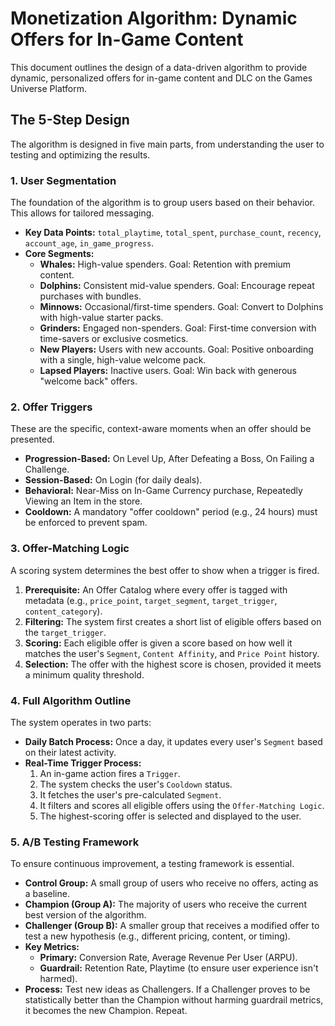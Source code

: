 # Monetization Algorithm: Dynamic Offers for In-Game Content

This document outlines the design of a data-driven algorithm to provide dynamic, personalized offers for in-game content and DLC on the Games Universe Platform.

## The 5-Step Design

The algorithm is designed in five main parts, from understanding the user to testing and optimizing the results.

### 1. User Segmentation

The foundation of the algorithm is to group users based on their behavior. This allows for tailored messaging.

*   **Key Data Points:** `total_playtime`, `total_spent`, `purchase_count`, `recency`, `account_age`, `in_game_progress`.
*   **Core Segments:**
    *   **Whales:** High-value spenders. Goal: Retention with premium content.
    *   **Dolphins:** Consistent mid-value spenders. Goal: Encourage repeat purchases with bundles.
    *   **Minnows:** Occasional/first-time spenders. Goal: Convert to Dolphins with high-value starter packs.
    *   **Grinders:** Engaged non-spenders. Goal: First-time conversion with time-savers or exclusive cosmetics.
    *   **New Players:** Users with new accounts. Goal: Positive onboarding with a single, high-value welcome pack.
    *   **Lapsed Players:** Inactive users. Goal: Win back with generous "welcome back" offers.

### 2. Offer Triggers

These are the specific, context-aware moments when an offer should be presented.

*   **Progression-Based:** On Level Up, After Defeating a Boss, On Failing a Challenge.
*   **Session-Based:** On Login (for daily deals).
*   **Behavioral:** Near-Miss on In-Game Currency purchase, Repeatedly Viewing an Item in the store.
*   **Cooldown:** A mandatory "offer cooldown" period (e.g., 24 hours) must be enforced to prevent spam.

### 3. Offer-Matching Logic

A scoring system determines the best offer to show when a trigger is fired.

1.  **Prerequisite:** An Offer Catalog where every offer is tagged with metadata (e.g., `price_point`, `target_segment`, `target_trigger`, `content_category`).
2.  **Filtering:** The system first creates a short list of eligible offers based on the `target_trigger`.
3.  **Scoring:** Each eligible offer is given a score based on how well it matches the user's `Segment`, `Content Affinity`, and `Price Point` history.
4.  **Selection:** The offer with the highest score is chosen, provided it meets a minimum quality threshold.

### 4. Full Algorithm Outline

The system operates in two parts:

*   **Daily Batch Process:** Once a day, it updates every user's `Segment` based on their latest activity.
*   **Real-Time Trigger Process:**
    1.  An in-game action fires a `Trigger`.
    2.  The system checks the user's `Cooldown` status.
    3.  It fetches the user's pre-calculated `Segment`.
    4.  It filters and scores all eligible offers using the `Offer-Matching Logic`.
    5.  The highest-scoring offer is selected and displayed to the user.

### 5. A/B Testing Framework

To ensure continuous improvement, a testing framework is essential.

*   **Control Group:** A small group of users who receive no offers, acting as a baseline.
*   **Champion (Group A):** The majority of users who receive the current best version of the algorithm.
*   **Challenger (Group B):** A smaller group that receives a modified offer to test a new hypothesis (e.g., different pricing, content, or timing).
*   **Key Metrics:**
    *   **Primary:** Conversion Rate, Average Revenue Per User (ARPU).
    *   **Guardrail:** Retention Rate, Playtime (to ensure user experience isn't harmed).
*   **Process:** Test new ideas as Challengers. If a Challenger proves to be statistically better than the Champion without harming guardrail metrics, it becomes the new Champion. Repeat.
